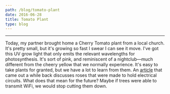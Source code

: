 ```yaml
---
path: /blog/tomato-plant
date: 2016-06-28
title: Tomato Plant
type: blog
---
```

***
Today, my partner brought home a Cherry Tomato plant from a local church. It's pretty small, but it's growing so fast I swear I can see it move. I've got this UV grow light that only emits the relevant wavelengths for photosynthesis. It's sort of pink, and reminiscent of a nightclub—much different from the cheery yellow that we normally experience. It's easy to take plants for granted, but we have a lot to learn from them. An [article](http://advances.sciencemag.org/content/1/10/e1501136) that came out a while back discusses roses that were made to hold electrical circuits. What does that mean for the future? Maybe if trees were able to transmit WiFi, we would stop cutting them down.
